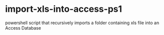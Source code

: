 # import-xls-into-access-ps1
powershell script that recursively imports a folder containing xls file into an Access Database
